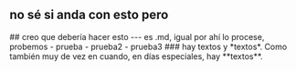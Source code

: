 <h2>no sé si anda con esto pero</h2>
## creo que debería hacer esto
---
es .md, igual por ahí lo procese, probemos
- prueba
- prueba2
- prueba3
### hay textos y *textos*. Como también muy de vez en cuando, en días especiales, hay **textos**.
